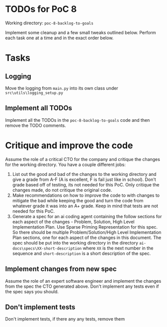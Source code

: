 # TODOs for PoC 8

Working directory: `poc-8-backlog-to-goals`

Implement some cleanup and a few small tweaks outlined below. Perform each task one at a time and in the exact order below.

# Tasks

## Logging

Move the logging from `main.py` into its own class under `src\utils\logging_setup.py`

## Implement all TODOs

Implement all the TODOs in the `poc-8-backlog-to-goals` code and then remove the TODO comments.

# Critique and improve the code

Assume the role of a critical CTO for the company and critique the changes for the working directory. You have a couple different jobs:

1. List out the good and bad of the changes to the working directory and give a grade from A-F (A is excellent, F is fail just like in school). Don't grade based off of testing, its not needed for this PoC. Only critique the changes made, do not critique the original code.
2. Make recommendations on how to improve the code to with changes to mitigate the bad while keeping the good and turn the code from whatever grade it was into an A+ grade. Keep in mind that tests are not needed for this PoC.
3. Generate a spec for an ai coding agent containing the follow sections for each aspect of the changes - Problem, Solution, High Level Implementation Plan. Use Sparse Priming Representation for this spec. So there should be multiple Problem/Solution/High Level Implementation Plan sections, one for each aspect of the changes in this document. The spec should be put into the working directory in the directory `ai-docs\specs\XX-short-description` where `XX` is the next number in the sequence and `short-description` is a short description of the spec.

## Implement changes from new spec

Assume the role of an expert software engineer and implement the changes from the spec the CTO generated above.  Don't implement any tests even if the spec says you should.

## Don't implement tests

Don't implement tests, if there any any tests, remove them
